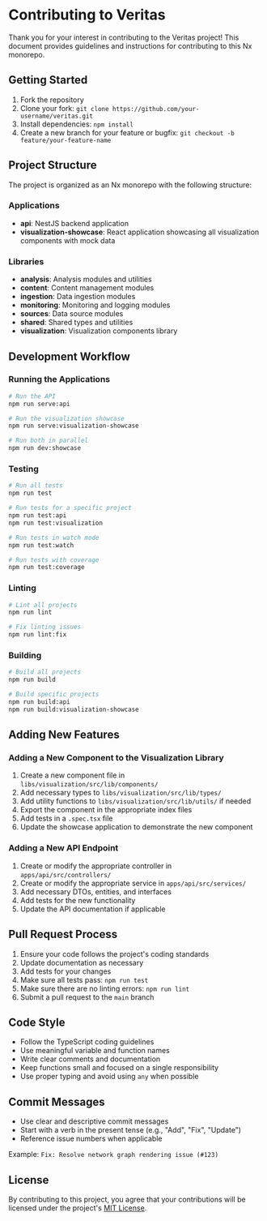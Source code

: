 # Contributing to Veritas

Thank you for your interest in contributing to the Veritas project! This document provides guidelines and instructions for contributing to this Nx monorepo.

## Getting Started

1. Fork the repository
2. Clone your fork: `git clone https://github.com/your-username/veritas.git`
3. Install dependencies: `npm install`
4. Create a new branch for your feature or bugfix: `git checkout -b feature/your-feature-name`

## Project Structure

The project is organized as an Nx monorepo with the following structure:

### Applications

- **api**: NestJS backend application
- **visualization-showcase**: React application showcasing all visualization components with mock data

### Libraries

- **analysis**: Analysis modules and utilities
- **content**: Content management modules
- **ingestion**: Data ingestion modules
- **monitoring**: Monitoring and logging modules
- **sources**: Data source modules
- **shared**: Shared types and utilities
- **visualization**: Visualization components library

## Development Workflow

### Running the Applications

```bash
# Run the API
npm run serve:api

# Run the visualization showcase
npm run serve:visualization-showcase

# Run both in parallel
npm run dev:showcase
```

### Testing

```bash
# Run all tests
npm run test

# Run tests for a specific project
npm run test:api
npm run test:visualization

# Run tests in watch mode
npm run test:watch

# Run tests with coverage
npm run test:coverage
```

### Linting

```bash
# Lint all projects
npm run lint

# Fix linting issues
npm run lint:fix
```

### Building

```bash
# Build all projects
npm run build

# Build specific projects
npm run build:api
npm run build:visualization-showcase
```

## Adding New Features

### Adding a New Component to the Visualization Library

1. Create a new component file in `libs/visualization/src/lib/components/`
2. Add necessary types to `libs/visualization/src/lib/types/`
3. Add utility functions to `libs/visualization/src/lib/utils/` if needed
4. Export the component in the appropriate index files
5. Add tests in a `.spec.tsx` file
6. Update the showcase application to demonstrate the new component

### Adding a New API Endpoint

1. Create or modify the appropriate controller in `apps/api/src/controllers/`
2. Create or modify the appropriate service in `apps/api/src/services/`
3. Add necessary DTOs, entities, and interfaces
4. Add tests for the new functionality
5. Update the API documentation if applicable

## Pull Request Process

1. Ensure your code follows the project's coding standards
2. Update documentation as necessary
3. Add tests for your changes
4. Make sure all tests pass: `npm run test`
5. Make sure there are no linting errors: `npm run lint`
6. Submit a pull request to the `main` branch

## Code Style

- Follow the TypeScript coding guidelines
- Use meaningful variable and function names
- Write clear comments and documentation
- Keep functions small and focused on a single responsibility
- Use proper typing and avoid using `any` when possible

## Commit Messages

- Use clear and descriptive commit messages
- Start with a verb in the present tense (e.g., "Add", "Fix", "Update")
- Reference issue numbers when applicable

Example: `Fix: Resolve network graph rendering issue (#123)`

## License

By contributing to this project, you agree that your contributions will be licensed under the project's [MIT License](LICENSE). 